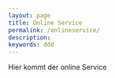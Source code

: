 ```yaml
---
layout: page
title: Online Service
permalink: /onlineservice/
description: 
keywords: ddd
---
```


Hier kommt der online Service
